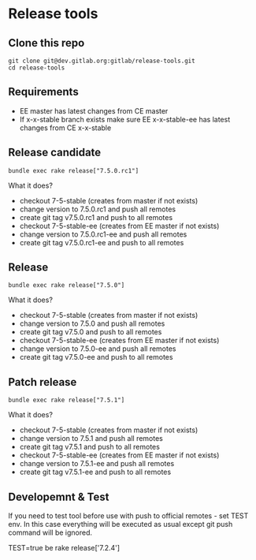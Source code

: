 # Release tools

## Clone this repo

    git clone git@dev.gitlab.org:gitlab/release-tools.git
    cd release-tools

## Requirements

* EE master has latest changes from CE master
* If x-x-stable branch exists make sure EE x-x-stable-ee has latest changes from CE x-x-stable 

## Release candidate

    bundle exec rake release["7.5.0.rc1"]


What it does?

* checkout 7-5-stable (creates from master if not exists)
* change version to 7.5.0.rc1 and push all remotes
* create git tag v7.5.0.rc1 and push to all remotes
* checkout 7-5-stable-ee (creates from EE master if not exists)
* change version to 7.5.0.rc1-ee and push all remotes
* create git tag v7.5.0.rc1-ee and push to all remotes


## Release

    bundle exec rake release["7.5.0"]

What it does?

* checkout 7-5-stable (creates from master if not exists)
* change version to 7.5.0 and push all remotes
* create git tag v7.5.0 and push to all remotes
* checkout 7-5-stable-ee (creates from EE master if not exists)
* change version to 7.5.0-ee and push all remotes
* create git tag v7.5.0-ee and push to all remotes

## Patch release

    bundle exec rake release["7.5.1"]


What it does?

* checkout 7-5-stable (creates from master if not exists)
* change version to 7.5.1 and push all remotes
* create git tag v7.5.1 and push to all remotes
* checkout 7-5-stable-ee (creates from EE master if not exists)
* change version to 7.5.1-ee and push all remotes
* create git tag v7.5.1-ee and push to all remotes

## Developemnt & Test

If you need to test tool before use with push to official remotes - set TEST env. 
In this case everything will be executed as usual except git push command will be ignored. 


  TEST=true be rake release['7.2.4']
